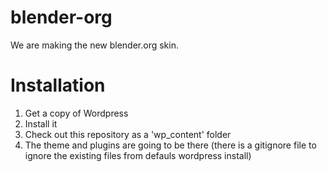 blender-org
===========

We are making the new blender.org skin.

# Installation

1. Get a copy of Wordpress
2. Install it
3. Check out this repository as a 'wp_content' folder
4. The theme and plugins are going to be there (there is a gitignore file to ignore the existing files from defauls wordpress install)